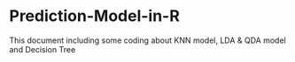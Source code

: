 # Prediction-Model-in-R
This document including some coding about KNN model, LDA &amp; QDA model and Decision Tree
